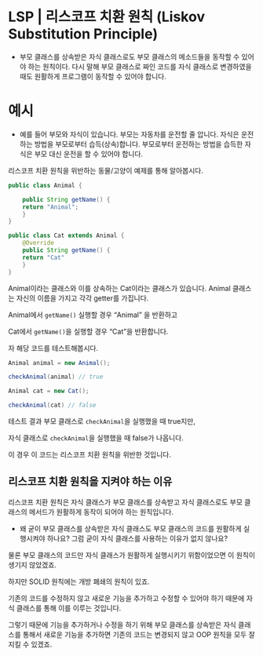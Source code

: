 # LSP | 리스코프 치환 원칙 (Liskov Substitution Principle)

- 부모 클래스를 상속받은 자식 클래스로도 부모 클래스의 메소드들을 동작할 수 있어야 하는 원칙이다. 다시 말해 부모 클래스로 짜인 코드를 자식 클래스로 변경하였을 때도 원활하게 프로그램이 동작할 수 있어야 합니다.

# 예시

- 예를 들어 부모와 자식이 있습니다. 부모는 자동차를 운전할 줄 압니다. 자식은 운전하는 방법을 부모로부터 습득(상속)합니다. 부모로부터 운전하는 방법을 습득한 자식은 부모 대신 운전을 할 수 있어야 합니다.

리스코프 치환 원칙을 위반하는 동물/고양이 예제를 통해 알아봅시다.

```java
public class Animal {

	public String getName() {
	return "Animal";
	}
}

public class Cat extends Animal {
	@Override
	public String getName() {
	return "Cat"
	}
}
```

Animal이라는 클래스와 이를 상속하는 Cat이라는 클래스가 있습니다. Animal 클래스는 자신의 이름을 가지고 각각 getter를 가집니다.

Animal에서 `getName()` 실행할 경우 “Animal” 을 반환하고

Cat에서 `getName()`을 실행할 경우 “Cat”을 반환합니다.

자 해당 코드를 테스트해봅시다.

```java
Animal animal = new Animal();

checkAnimal(animal) // true

Animal cat = new Cat();

checkAnimal(cat) // false
```

테스트 결과 부모 클래스로 `checkAnimal`을 실행했을 때 true지만,

자식 클래스로 `checkAnimal`을 실행했을 때 false가 나옵니다.

이 경우 이 코드는 리스코프 치환 원칙을 위반한 것입니다.

## **리스코프 치환 원칙을 지켜야 하는 이유**

리스코프 치환 원칙은 자식 클래스가 부모 클래스를 상속받고 자식 클래스로도 부모 클래스의 메서드가 원활하게 동작이 되어야 하는 원칙입니다.

- 왜 굳이 부모 클래스를 상속받은 자식 클래스도 부모 클래스의 코드를 원활하게 실행시켜야 하나요? 그럼 굳이 자식 클래스를 사용하는 이유가 없지 않나요?

물론 부모 클래스의 코드만 자식 클래스가 원활하게 실행시키기 위함이었으면 이 원칙이 생기지 않았겠죠.

하지만 SOLID 원칙에는 개방 폐쇄의 원칙이 있죠.

기존의 코드를 수정하지 않고 새로운 기능을 추가하고 수정할 수 있어야 하기 때문에 자식 클래스를 통해 이를 이루는 것입니다.

그렇기 때문에 기능을 추가하거나 수정을 하기 위해 부모 클래스를 상속받은 자식 클래스를 통해서 새로운 기능을 추가하면 기존의 코드는 변경되지 않고 OOP 원칙을 모두 잘 지킬 수 있겠죠.
